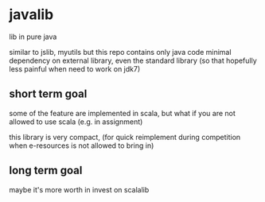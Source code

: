 # javalib
lib in pure java

similar to jslib, myutils
but this repo contains only java code
minimal dependency on external library, even the standard library (so that hopefully less painful when need to work on jdk7)

## short term goal
some of the feature are implemented in scala, but what if you are not allowed to use scala (e.g. in assignment)

this library is very compact, (for quick reimplement during competition when e-resources is not allowed to bring in)


## long term goal
maybe it's more worth in invest on scalalib

